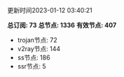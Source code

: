 更新时间2023-01-12 03:40:21

**总订阅: 73**
**总节点: 1336**
**有效节点: 407**
- trojan节点: 72
- v2ray节点: 144
- ss节点: 186
- ssr节点: 5

